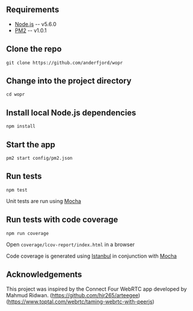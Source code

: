 
## Requirements
* [Node.js](http://nodejs.org/) -- v5.6.0
* [PM2](http://pm2.keymetrics.io/) -- v1.0.1

## Clone the repo
`git clone https://github.com/anderfjord/wopr`

## Change into the project directory
`cd wopr`

## Install local Node.js dependencies
`npm install`

## Start the app
`pm2 start config/pm2.json`

## Run tests
`npm test`

Unit tests are run using [Mocha](https://mochajs.org/)

## Run tests with code coverage
`npm run coverage`

Open `coverage/lcov-report/index.html` in a browser

Code coverage is generated using [Istanbul](https://www.npmjs.com/package/istanbul) in conjunction with [Mocha](https://mochajs.org/)

## Acknowledgements
This project was inspired by the Connect Four WebRTC app developed by Mahmud Ridwan.
(https://github.com/hjr265/arteegee)
(https://www.toptal.com/webrtc/taming-webrtc-with-peerjs)